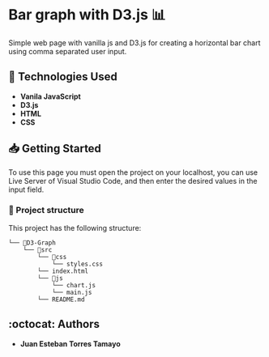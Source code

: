 # Bar graph with D3.js 📊
Simple web page with vanilla js and D3.js for creating a horizontal bar chart using comma separated user input.

## 🚀 Technologies Used
- **Vanila JavaScript**
- **D3.js**
- **HTML**
- **CSS**

## 📥 Getting Started
To use this page you must open the project on your localhost, you can use Live Server of Visual Studio Code, and then enter the desired values in the input field.

### 📂 Project structure
This project has the following structure:
```
└── 📁D3-Graph
    └── 📁src
        └── 📁css
            └── styles.css
        └── index.html
        └── 📁js
            └── chart.js
            └── main.js
        └── README.md
```

## :octocat: Authors

  - **Juan Esteban Torres Tamayo**
